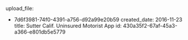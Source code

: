 upload_file:
  - 7d6f3981-74f0-4391-a756-d92a99e20b59
created_date: 2016-11-23
title: Sutter Calif. Uninsured Motorist App
id: 430a35f2-67af-45a3-a366-e801db5e5779
